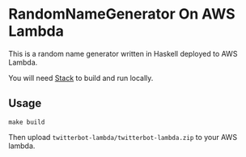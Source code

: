# RandomNameGenerator On AWS Lambda

This is a random name generator written in Haskell deployed to AWS Lambda.

You will need [Stack](https://docs.haskellstack.org/en/stable/README/#how-to-install) to build and run locally.

## Usage

```
make build
```

Then upload `twitterbot-lambda/twitterbot-lambda.zip` to your AWS lambda.

